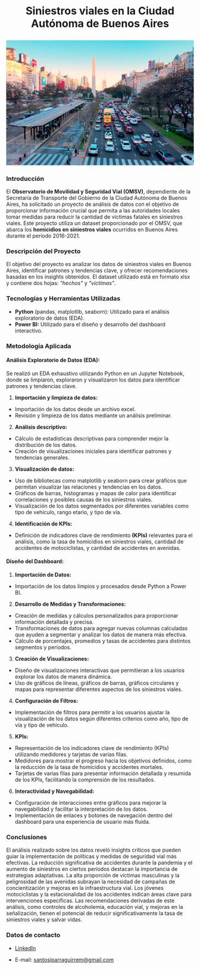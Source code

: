 # <p align=center>Siniestros viales en la Ciudad Autónoma de Buenos Aires</p>

![alt text](Imagenes/image.jpg)

### Introducción

El **Observatorio de Movilidad y Seguridad Vial (OMSV)**, dependiente de la Secretaría de Transporte del Gobierno de la Ciudad Autónoma de Buenos Aires, ha solicitado un proyecto de análisis de datos con el objetivo de proporcionar información crucial que permita a las autoridades locales tomar medidas para reducir la cantidad de víctimas fatales en siniestros viales. Este proyecto utiliza un dataset proporcionado por el OMSV, que abarca los **homicidios en siniestros viales** ocurridos en Buenos Aires durante el período 2016-2021.

### Descripción del Proyecto
El objetivo del proyecto es analizar los datos de siniestros viales en Buenos Aires, identificar patrones y tendencias clave, y ofrecer recomendaciones basadas en los insights obtenidos. El dataset utilizado está en formato xlsx y contiene dos hojas: *"hechos"* y *"víctimas"*.

### Tecnologías y Herramientas Utilizadas
- **Python** (pandas, matplotlib, seaborn): Utilizado para el análisis exploratorio de datos (EDA).
- **Power BI:** Utilizado para el diseño y desarrollo del dashboard interactivo.

### Metodología Aplicada

#### Análisis Exploratorio de Datos (EDA):

Se realizó un EDA exhaustivo utilizando Python en un Jupyter Notebook, donde se limpiaron, exploraron y visualizaron los datos para identificar patrones y tendencias clave. 

1) **Importación y limpieza de datos:**
- Importación de los datos desde un archivo excel.
- Revisión y limpieza de los datos mediante un análisis preliminar.

2) **Análisis descriptivo:**
- Cálculo de estadísticas descriptivas para comprender mejor la distribución de los datos.
- Creación de visualizaciones iniciales para identificar patrones y tendencias generales.

3) **Visualización de datos:**
- Uso de bibliotecas como matplotlib y seaborn para crear gráficos que permitan visualizar las relaciones y tendencias en los datos.
- Gráficos de barras, histogramas y mapas de calor para identificar correlaciones y posibles causas de los siniestros viales.
- Visualización de los datos segmentados por diferentes variables como tipo de vehículo, rango etario, y tipo de vía.

4) **Identificación de KPIs:**

- Definición de indicadores clave de rendimiento **(KPIs)** relevantes para el análisis, como la tasa de homicidios en siniestros viales, cantidad de accidentes de motociclistas, y cantidad de accidentes en avenidas.

#### Diseño del Dashboard:

1) **Importación de Datos:**

- Importación de los datos limpios y procesados desde Python a Power BI.

2) **Desarrollo de Medidas y Transformaciones:**

- Creación de medidas y cálculos personalizados para proporcionar información detallada y precisa.
- Transformaciones de datos para agregar nuevas columnas calculadas que ayuden a segmentar y analizar los datos de manera más efectiva.
- Cálculo de porcentajes, promedios y tasas de accidentes para distintos segmentos y periodos.

3) **Creación de Visualizaciones:**

- Diseño de visualizaciones interactivas que permitieran a los usuarios explorar los datos de manera dinámica.
- Uso de gráficos de líneas, gráficos de barras, gráficos circulares y mapas para representar diferentes aspectos de los siniestros viales.

4) **Configuración de Filtros:**

- Implementación de filtros para permitir a los usuarios ajustar la visualización de los datos según diferentes criterios como año, tipo de vía y tipo de vehículo.

5) **KPIs:**

- Representación de los indicadores clave de rendimiento (KPIs) utilizando medidores y tarjetas de varias filas.
- Medidores para mostrar el progreso hacia los objetivos definidos, como la reducción de la tasa de homicidios y accidentes mortales.
- Tarjetas de varias filas para presentar información detallada y resumida de los KPIs, facilitando la comprensión de los resultados.

6) **Interactividad y Navegabilidad:**

- Configuración de interacciones entre gráficos para mejorar la navegabilidad y facilitar la interpretación de los datos.
- Implementación de enlaces y botones de navegación dentro del dashboard para una experiencia de usuario más fluida.

### Conclusiones

El análisis realizado sobre los datos reveló insights críticos que pueden guiar la implementación de políticas y medidas de seguridad vial más efectivas. La reducción significativa de accidentes durante la pandemia y el aumento de siniestros en ciertos períodos destacan la importancia de estrategias adaptativas. La alta proporción de víctimas masculinas y la peligrosidad de las avenidas subrayan la necesidad de campañas de concientización y mejoras en la infraestructura vial. Los jóvenes motociclistas y la estacionalidad de los accidentes indican áreas clave para intervenciones específicas. Las recomendaciones derivadas de este análisis, como controles de alcoholemia, educación vial, y mejoras en la señalización, tienen el potencial de reducir significativamente la tasa de siniestros viales y salvar vidas.

### Datos de contacto

- [LinkedIn](https://www.linkedin.com/in/santos-iparraguirre-b738a82b3/)

- E-mail: santosiparraguirrem@gmail.com